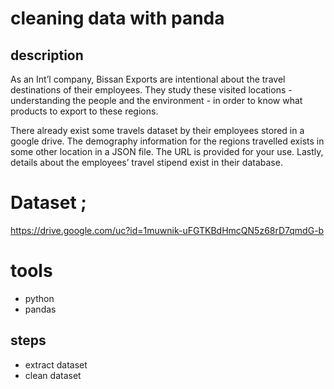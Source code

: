 # cleaning data with panda


## description
As an Int’l company, Bissan Exports are intentional
about the travel destinations of their employees.
They study these visited locations - understanding
the people and the environment - in order to know
what products to export to these regions.

There already exist some travels dataset by their
employees stored in a google drive.
The demography information for the regions
travelled exists in some other location in a JSON file.
The URL is provided for your use.
Lastly, details about the employees’ travel stipend
exist in their database.

# Dataset ; 
https://drive.google.com/uc?id=1muwnik-uFGTKBdHmcQN5z68rD7qmdG-b

# tools
- python
- pandas

## steps
- extract dataset
- clean dataset


